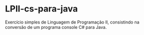 # LPII-cs-para-java
Exercício simples de Linguagem de Programação II, consistindo na conversão de um programa console C# para Java.
